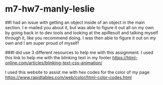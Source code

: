 # m7-hw7-manly-leslie

##I had an issue with getting an object inside of an object in the main section. I e-mailed you about it, but was able to figure it out all on my own by going back in to dev tools and looking at the apiResult and talking myself through it, like you recommend doing. I was then able to figure it out on my own and I am super proud of myself!

###I did use 3 different resources to help me with this assignment.
I used this link to help me with the blinking text in my footer https://html-online.com/articles/blinking-text-css-animation/

I used this website to assist me with hex codes for the color of my page https://www.rapidtables.com/web/color/html-color-codes.html
